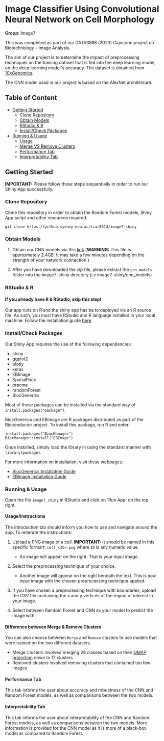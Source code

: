 # Image Classifier Using Convolutional Neural Network on Cell Morphology

**Group:** Image7

This was completed as part of our DATA3888 (2023) Capstone project on Biotechnology - Image Analysis.

The aim of our project is to determine the impact of preprocessing techniques on the training dataset that is fed into the deep learning model, on the deep learning model's accuracy. The dataset is obtained from <a href="https://www.10xgenomics.com/resources/datasets/fresh-frozen-mouse-brain-for-xenium-explorer-demo-1-standard">10xGenomics</a>. 

The CNN model used in our project is based on the AlexNet architecture.

## Table of Content

* [Getting Started](#start)
    * [Clone Repository](#clone)
    * [Obtain Models](#models)
    * [RStudio & R](#rstudio)
    * [Install/Check Packages](#packages)
* [Running & Usage](#run)
   * [Usage](#usage)
   * [Merge VS Remove Clusters](#clusters)
   * [Performance Tab](#performance)
   * [Interpretability Tab](#interpret)


## <div id="start">Getting Started</div>

**IMPORTANT:** Please follow these steps sequentially in order to run our Shiny App successfully.

###  <div id="clone">Clone Repository</div>

Clone this repository in order to obtain the Random Forest models, Shiny App script and other resources required.

```shell
git clone https://github.sydney.edu.au/tzar0514/image7-shiny
```

### <div id="models">Obtain Models</div>

1. Obtain our CNN models via this <a href="https://drive.google.com/file/d/1WQvHoY686EXpFOr6gDn77dOmZeEZvRUs/view?usp=share_link">link</a> (**WARNING:** This file is approxmately 2.4GB. It may take a few minutes depending on the strength of your network connection.) 

2. After you have downloaded the zip file, please extract the `cnn_models` folder into the image7-shiny directory (i.e image7-shiny/cnn_models)

### <div id="rstudio">RStudio & R</div>

#### If you already have R & RStudio, skip this step!

Our app runs on R and the shiny app has be to deployed via an R source file. As such, you must have RStudio and R language installed in your local machine. 
Follow the installation guide <a href="https://rstudio-education.github.io/hopr/starting.html">here</a>.

### <div id="packages">Install/Check Packages</div>

Our Shiny App requires the use of the following dependencies:

- shiny
- ggplot2
- plotly
- keras
- EBImage
- SpatialPack
- pracma
- randomForest
- BiocGenerics

Most of these packages can be installed via the standard way of `install.packages("package")`. 

BiocGenerics and EBImage are R packages distributed as part of the Bioconductor project. To install this package, run R and enter:

```shell
install.packages("BiocManager")
BiocManager::install("EBImage")
```

Once installed, simply load the library in using the standard manner with `library(package)`. 

For more information on installation, visit these webpages:
- <a href="https://bioconductor.org/packages/release/bioc/html/BiocGenerics.html">BiocGenerics Installation Guide</a>
-  <a href="https://bioconductor.org/packages/release/bioc/vignettes/EBImage/inst/doc/EBImage-introduction.html#1_Getting_started">EBImage Installation Guide</a>

### <div id="run">Running & Usage</div>

Open the file `image7_shiny` in RStudio and click on 'Run App' on the top right.

#### <div id="usage">Usage/Instructions</div>

The introduction tab should inform you how to use and navigate around the app. To reiterate the instructions:

1. Upload a PNG image of a cell. **IMPORTANT:** It should be named in this specific formart: `cell_<ID>.png` where `ID` is any numeric value.
   - An image will appear on the right. That is your input image. 

2. Select the preprocessing technique of your choice.
   - Another image will appear on the right beneath the text. This is your input image with the chosen preprocessing technique applied.
   
3. If you have chosen a preprocessing technique with boundaries, upload the CSV file containing the x and y vertices of the region of interest in your image.

4. Select between Random Forest and CNN as your model to predict the image with.

#### <div id="clusters">Difference between Merge & Remove Clusters</div>

You can also choose between `Merge` and `Remove` clusters to use models that were trained on the two different datasets.
- Merge Clusters involved merging 28 classes based on their <a href="https://cf.10xgenomics.com/samples/xenium/1.0.2/Xenium_V1_FF_Mouse_Brain_Coronal_Subset_CTX_HP/Xenium_V1_FF_Mouse_Brain_Coronal_Subset_CTX_HP_analysis_summary.html">UMAP projection</a> down to 17 clusters
- Removed clusters involved removing clusters that contained too few images

#### <div id="performance">Performance Tab</div>

This tab informs the user about accuracy and robustness of the CNN and Random Forest models, as well as comparisons between the two models.
   
#### <div id="interpret">Interpretability Tab</div>

This tab informs the user about interpretability of the CNN and Random Forest models, as well as comparisons between the two models. More information is provided for the CNN model as it is more of a black-box model as compared to Random Forest.
